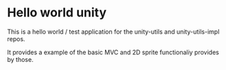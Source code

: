 Hello world unity
==

This is a hello world / test application for the unity-utils and unity-utils-impl repos.

It provides a example of the basic MVC and 2D sprite functionaliy provides by those.
